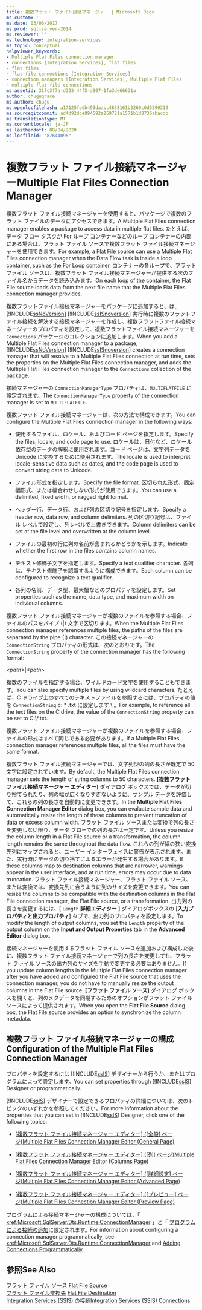 ```yaml
---
title: 複数フラット ファイル接続マネージャー | Microsoft Docs
ms.custom: ''
ms.date: 03/06/2017
ms.prod: sql-server-2014
ms.reviewer: ''
ms.technology: integration-services
ms.topic: conceptual
helpviewer_keywords:
- Multiple Flat Files connection manager
- connections [Integration Services], flat files
- flat files
- flat file connections [Integration Services]
- connection managers [Integration Services], Multiple Flat Files
- multiple flat file connections
ms.assetid: 31fc3f7a-d323-44f5-a907-1fa3de66631a
author: chugugrace
ms.author: chugu
ms.openlocfilehash: a17125fedb495daabc4838161b3260c0d5590319
ms.sourcegitcommit: ad4d92dce894592a259721a1571b1d8736abacdb
ms.translationtype: MT
ms.contentlocale: ja-JP
ms.lasthandoff: 08/04/2020
ms.locfileid: "87644095"
---
```

# <a name="multiple-flat-files-connection-manager"></a><span data-ttu-id="cb407-102">複数フラット ファイル接続マネージャー</span><span class="sxs-lookup"><span data-stu-id="cb407-102">Multiple Flat Files Connection Manager</span></span>
  <span data-ttu-id="cb407-103">複数フラット ファイル接続マネージャーを使用すると、パッケージで複数のフラット ファイルのデータにアクセスできます。</span><span class="sxs-lookup"><span data-stu-id="cb407-103">A Multiple Flat Files connection manager enables a package to access data in multiple flat files.</span></span> <span data-ttu-id="cb407-104">たとえば、データ フロー タスクが For ループ コンテナーなどのループ コンテナーの内部にある場合は、フラット ファイル ソースで複数フラット ファイル接続マネージャーを使用できます。</span><span class="sxs-lookup"><span data-stu-id="cb407-104">For example, a Flat File source can use a Multiple Flat Files connection manager when the Data Flow task is inside a loop container, such as the For Loop container.</span></span> <span data-ttu-id="cb407-105">コンテナーの各ループで、フラット ファイル ソースは、複数フラット ファイル接続マネージャーが提供する次のファイル名からデータを読み込みます。</span><span class="sxs-lookup"><span data-stu-id="cb407-105">On each loop of the container, the Flat File source loads data from the next file name that the Multiple Flat Files connection manager provides.</span></span>  
  
 <span data-ttu-id="cb407-106">複数フラットファイル接続マネージャーをパッケージに追加すると、は、 [!INCLUDE[ssNoVersion](../../includes/ssnoversion-md.md)] [!INCLUDE[ssISnoversion](../../includes/ssisnoversion-md.md)] 実行時に複数のフラットファイル接続を解決する接続マネージャーを作成し、複数フラットファイル接続マネージャーのプロパティを設定して、複数フラットファイル接続マネージャーを `Connections` パッケージのコレクションに追加します。</span><span class="sxs-lookup"><span data-stu-id="cb407-106">When you add a Multiple Flat Files connection manager to a package, [!INCLUDE[ssNoVersion](../../includes/ssnoversion-md.md)] [!INCLUDE[ssISnoversion](../../includes/ssisnoversion-md.md)] creates a connection manager that will resolve to a Multiple Flat Files connection at run time, sets the properties on the Multiple Flat Files connection manager, and adds the Multiple Flat Files connection manager to the `Connections` collection of the package.</span></span>  
  
 <span data-ttu-id="cb407-107">接続マネージャーの `ConnectionManagerType` プロパティは、`MULTIFLATFILE` に設定されます。</span><span class="sxs-lookup"><span data-stu-id="cb407-107">The `ConnectionManagerType` property of the connection manager is set to `MULTIFLATFILE`.</span></span>  
  
 <span data-ttu-id="cb407-108">複数フラット ファイル接続マネージャーは、次の方法で構成できます。</span><span class="sxs-lookup"><span data-stu-id="cb407-108">You can configure the Multiple Flat Files connection manager in the following ways:</span></span>  
  
-   <span data-ttu-id="cb407-109">使用するファイル、ロケール、およびコード ページを指定します。</span><span class="sxs-lookup"><span data-stu-id="cb407-109">Specify the files, locale, and code page to use.</span></span> <span data-ttu-id="cb407-110">ロケールは、日付など、ロケール依存型のデータの解釈に使用されます。コード ページは、文字列データを Unicode に変換するために使用されます。</span><span class="sxs-lookup"><span data-stu-id="cb407-110">The locale is used to interpret locale-sensitive data such as dates, and the code page is used to convert string data to Unicode.</span></span>  
  
-   <span data-ttu-id="cb407-111">ファイル形式を指定します。</span><span class="sxs-lookup"><span data-stu-id="cb407-111">Specify the file format.</span></span> <span data-ttu-id="cb407-112">区切られた形式、固定幅形式、または幅合わせしない形式が使用できます。</span><span class="sxs-lookup"><span data-stu-id="cb407-112">You can use a delimited, fixed width, or ragged right format.</span></span>  
  
-   <span data-ttu-id="cb407-113">ヘッダー行、データ行、および列の区切り記号を指定します。</span><span class="sxs-lookup"><span data-stu-id="cb407-113">Specify a header row, data row, and column delimiters.</span></span> <span data-ttu-id="cb407-114">列の区切り記号は、ファイル レベルで設定し、列レベルで上書きできます。</span><span class="sxs-lookup"><span data-stu-id="cb407-114">Column delimiters can be set at the file level and overwritten at the column level.</span></span>  
  
-   <span data-ttu-id="cb407-115">ファイルの最初の行に列の名前が含まれるかどうかを示します。</span><span class="sxs-lookup"><span data-stu-id="cb407-115">Indicate whether the first row in the files contains column names.</span></span>  
  
-   <span data-ttu-id="cb407-116">テキスト修飾子文字を指定します。</span><span class="sxs-lookup"><span data-stu-id="cb407-116">Specify a text qualifier character.</span></span> <span data-ttu-id="cb407-117">各列は、テキスト修飾子を認識するように構成できます。</span><span class="sxs-lookup"><span data-stu-id="cb407-117">Each column can be configured to recognize a text qualifier.</span></span>  
  
-   <span data-ttu-id="cb407-118">各列の名前、データ型、最大幅などのプロパティを設定します。</span><span class="sxs-lookup"><span data-stu-id="cb407-118">Set properties such as the name, data type, and maximum width on individual columns.</span></span>  
  
 <span data-ttu-id="cb407-119">複数フラット ファイル接続マネージャーが複数のファイルを参照する場合、ファイルのパスをパイプ (|) 文字で区切ります。</span><span class="sxs-lookup"><span data-stu-id="cb407-119">When the Multiple Flat Files connection manager references multiple files, the paths of the files are separated by the pipe (|) character.</span></span> <span data-ttu-id="cb407-120">この接続マネージャーの `ConnectionString` プロパティの形式は、次のとおりです。</span><span class="sxs-lookup"><span data-stu-id="cb407-120">The `ConnectionString` property of the connection manager has the following format:</span></span>  
  
 \<*path*>|\<*path*>  
  
 <span data-ttu-id="cb407-121">複数のファイルを指定する場合、ワイルドカード文字を使用することもできます。</span><span class="sxs-lookup"><span data-stu-id="cb407-121">You can also specify multiple files by using wildcard characters.</span></span> <span data-ttu-id="cb407-122">たとえば、C ドライブ上のすべてのテキストファイルを参照するには、プロパティの値を `ConnectionString` c: \* .txt に設定します \\ 。</span><span class="sxs-lookup"><span data-stu-id="cb407-122">For example, to reference all the text files on the C drive, the value of the `ConnectionString` property can be set to C:\\*.txt.</span></span>  
  
 <span data-ttu-id="cb407-123">複数フラット ファイル接続マネージャーが複数のファイルを参照する場合、ファイルの形式はすべて同じである必要があります。</span><span class="sxs-lookup"><span data-stu-id="cb407-123">If a Multiple Flat Files connection manager references multiple files, all the files must have the same format.</span></span>  
  
 <span data-ttu-id="cb407-124">複数フラット ファイル接続マネージャーでは、文字列型の列の長さが既定で 50 文字に設定されています。</span><span class="sxs-lookup"><span data-stu-id="cb407-124">By default, the Multiple Flat Files connection manager sets the length of string columns to 50 characters.</span></span> <span data-ttu-id="cb407-125">**[複数フラット ファイル接続マネージャー エディター]** ダイアログ ボックスでは、データが切り捨てられたり、列の幅が広くなりすぎないように、サンプル データを評価して、これらの列の長さを自動的に変更できます。</span><span class="sxs-lookup"><span data-stu-id="cb407-125">In the **Multiple Flat Files Connection Manager Editor** dialog box, you can evaluate sample data and automatically resize the length of these columns to prevent truncation of data or excess column width.</span></span> <span data-ttu-id="cb407-126">フラット ファイル ソースまたは変換で列の長さを変更しない限り、データ フローでの列の長さは一定です。</span><span class="sxs-lookup"><span data-stu-id="cb407-126">Unless you resize the column length in a Flat File source or a transformation, the column length remains the same throughout the data flow.</span></span> <span data-ttu-id="cb407-127">これらの列が幅の狭い変換先列にマップされると、ユーザー インターフェイスに警告が表示されます。また、実行時にデータの切り捨てによるエラーが発生する場合があります。</span><span class="sxs-lookup"><span data-stu-id="cb407-127">If these columns map to destination columns that are narrower, warnings appear in the user interface, and at run time, errors may occur due to data truncation.</span></span> <span data-ttu-id="cb407-128">フラット ファイル接続マネージャー、フラット ファイル ソース、または変換では、変換先列に合うように列のサイズを変更できます。</span><span class="sxs-lookup"><span data-stu-id="cb407-128">You can resize the columns to be compatible with the destination columns in the Flat File connection manager, the Flat File source, or a transformation.</span></span> <span data-ttu-id="cb407-129">出力列の長さを変更するには、[ `Length` **詳細エディター** ] ダイアログボックスの [**入力プロパティと出力プロパティ**] タブで、出力列のプロパティを設定します。</span><span class="sxs-lookup"><span data-stu-id="cb407-129">To modify the length of output columns, you set the `Length` property of the output column on the **Input and Output Properties** tab in the **Advanced Editor** dialog box.</span></span>  
  
 <span data-ttu-id="cb407-130">接続マネージャーを使用するフラット ファイル ソースを追加および構成した後に、複数フラット ファイル接続マネージャーで列の長さを変更しても、フラット ファイル ソースの出力列のサイズを手動で変更する必要はありません。</span><span class="sxs-lookup"><span data-stu-id="cb407-130">If you update column lengths in the Multiple Flat Files connection manager after you have added and configured the Flat File source that uses the connection manager, you do not have to manually resize the output columns in the Flat File source.</span></span> <span data-ttu-id="cb407-131">**[フラット ファイル ソース]** ダイアログ ボックスを開くと、列のメタデータを同期するためのオプションがフラット ファイル ソースによって提供されます。</span><span class="sxs-lookup"><span data-stu-id="cb407-131">When you open the **Flat File Source** dialog box, the Flat File source provides an option to synchronize the column metadata.</span></span>  
  
## <a name="configuration-of-the-multiple-flat-files-connection-manager"></a><span data-ttu-id="cb407-132">複数フラット ファイル接続マネージャーの構成</span><span class="sxs-lookup"><span data-stu-id="cb407-132">Configuration of the Multiple Flat Files Connection Manager</span></span>  
 <span data-ttu-id="cb407-133">プロパティを設定するには [!INCLUDE[ssIS](../../includes/ssis-md.md)] デザイナーから行うか、またはプログラムによって設定します。</span><span class="sxs-lookup"><span data-stu-id="cb407-133">You can set properties through [!INCLUDE[ssIS](../../includes/ssis-md.md)] Designer or programmatically.</span></span>  
  
 <span data-ttu-id="cb407-134">[!INCLUDE[ssIS](../../includes/ssis-md.md)] デザイナーで設定できるプロパティの詳細については、次のトピックのいずれかを参照してください。</span><span class="sxs-lookup"><span data-stu-id="cb407-134">For more information about the properties that you can set in [!INCLUDE[ssIS](../../includes/ssis-md.md)] Designer, click one of the following topics:</span></span>  
  
-   <span data-ttu-id="cb407-135">[[複数フラット ファイル接続マネージャー エディター] ([全般] ページ)](../general-page-of-integration-services-designers-options.md)</span><span class="sxs-lookup"><span data-stu-id="cb407-135">[Multiple Flat Files Connection Manager Editor &#40;General Page&#41;](../general-page-of-integration-services-designers-options.md)</span></span>  
  
-   <span data-ttu-id="cb407-136">[[複数フラット ファイル接続マネージャー エディター] ([列] ページ)](../multiple-flat-files-connection-manager-editor-columns-page.md)</span><span class="sxs-lookup"><span data-stu-id="cb407-136">[Multiple Flat Files Connection Manager Editor &#40;Columns Page&#41;](../multiple-flat-files-connection-manager-editor-columns-page.md)</span></span>  
  
-   <span data-ttu-id="cb407-137">[[複数フラット ファイル接続マネージャー エディター] ([詳細設定] ページ)](../multiple-flat-files-connection-manager-editor-advanced-page.md)</span><span class="sxs-lookup"><span data-stu-id="cb407-137">[Multiple Flat Files Connection Manager Editor &#40;Advanced Page&#41;](../multiple-flat-files-connection-manager-editor-advanced-page.md)</span></span>  
  
-   <span data-ttu-id="cb407-138">[[複数フラット ファイル接続マネージャー エディター] &#40;[プレビュー] ページ&#41;](../multiple-flat-files-connection-manager-editor-preview-page.md)</span><span class="sxs-lookup"><span data-stu-id="cb407-138">[Multiple Flat Files Connection Manager Editor &#40;Preview Page&#41;](../multiple-flat-files-connection-manager-editor-preview-page.md)</span></span>  
  
 <span data-ttu-id="cb407-139">プログラムによる接続マネージャーの構成については、「 <xref:Microsoft.SqlServer.Dts.Runtime.ConnectionManager> 」と「 [プログラムによる接続の追加](../building-packages-programmatically/adding-connections-programmatically.md)に設定されます。</span><span class="sxs-lookup"><span data-stu-id="cb407-139">For information about configuring a connection manager programmatically, see <xref:Microsoft.SqlServer.Dts.Runtime.ConnectionManager> and [Adding Connections Programmatically](../building-packages-programmatically/adding-connections-programmatically.md).</span></span>  
  
## <a name="see-also"></a><span data-ttu-id="cb407-140">参照</span><span class="sxs-lookup"><span data-stu-id="cb407-140">See Also</span></span>  
 <span data-ttu-id="cb407-141">[フラット ファイル ソース](../data-flow/flat-file-source.md) </span><span class="sxs-lookup"><span data-stu-id="cb407-141">[Flat File Source](../data-flow/flat-file-source.md) </span></span>  
 <span data-ttu-id="cb407-142">[フラット ファイル変換先](../data-flow/flat-file-destination.md) </span><span class="sxs-lookup"><span data-stu-id="cb407-142">[Flat File Destination](../data-flow/flat-file-destination.md) </span></span>  
 [<span data-ttu-id="cb407-143">Integration Services &#40;SSIS&#41; の接続</span><span class="sxs-lookup"><span data-stu-id="cb407-143">Integration Services &#40;SSIS&#41; Connections</span></span>](integration-services-ssis-connections.md)  
  
  
